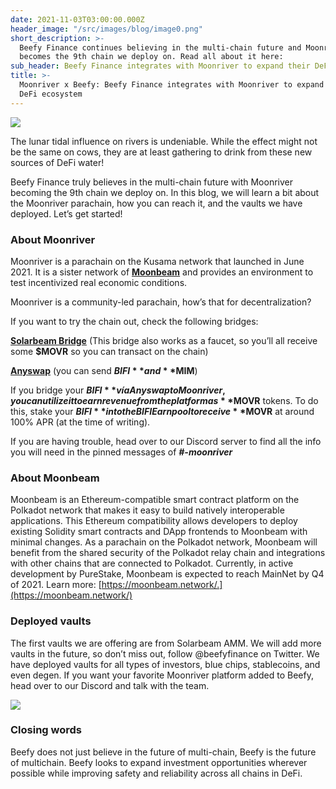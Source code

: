 ```yaml
---
date: 2021-11-03T03:00:00.000Z
header_image: "/src/images/blog/image0.png"
short_description: >-
  Beefy Finance continues believing in the multi-chain future and Moonriver
  becomes the 9th chain we deploy on. Read all about it here:
sub_header: Beefy Finance integrates with Moonriver to expand their DeFi ecosystem
title: >-
  Moonriver x Beefy: Beefy Finance integrates with Moonriver to expand their
  DeFi ecosystem
---
```

![](/src/images/blog/image0.png)

The lunar tidal influence on rivers is undeniable. While the effect might not be the same on cows, they are at least gathering to drink from these new sources of DeFi water!

Beefy Finance truly believes in the multi-chain future with Moonriver becoming the 9th chain we deploy on. In this blog, we will learn a bit about the Moonriver parachain, how you can reach it, and the vaults we have deployed. Let’s get started!

### About Moonriver

Moonriver is a parachain on the Kusama network that launched in June 2021. It is a sister network of [**Moonbeam**](https://moonbeam.network/community/projects/) and provides an environment to test incentivized real economic conditions.

Moonriver is a community-led parachain, how’s that for decentralization?

If you want to try the chain out, check the following bridges:

[**Solarbeam Bridge**](https://app.solarbeam.io/bridge) (This bridge also works as a faucet, so you’ll all receive some **$MOVR** so you can transact on the chain)

[**Anyswap**](https://anyswap.exchange/) (you can send **$BIFI** and **$MIM**)

If you bridge your **$BIFI** vía Anyswap to Moonriver, you can utilize it to earn revenue from the platform as **$MOVR** tokens. To do this, stake your **$BIFI** into the BIFI Earn pool to receive **$MOVR** at around 100% APR (at the time of writing).

If you are having trouble, head over to our Discord server to find all the info you will need in the pinned messages of **_#-moonriver_**

### About Moonbeam

Moonbeam is an Ethereum-compatible smart contract platform on the Polkadot network that makes it easy to build natively interoperable applications. This Ethereum compatibility allows developers to deploy existing Solidity smart contracts and DApp frontends to Moonbeam with minimal changes. As a parachain on the Polkadot network, Moonbeam will benefit from the shared security of the Polkadot relay chain and integrations with other chains that are connected to Polkadot. Currently, in active development by PureStake, Moonbeam is expected to reach MainNet by Q4 of 2021. Learn more: [https://moonbeam.network/.](https://moonbeam.network/)

### Deployed vaults

The first vaults we are offering are from Solarbeam AMM. We will add more vaults in the future, so don’t miss out, follow @beefyfinance on Twitter. We have deployed vaults for all types of investors, blue chips, stablecoins, and even degen. If you want your favorite Moonriver platform added to Beefy, head over to our Discord and talk with the team.

![](/src/images/blog/solarbeam.png)

### Closing words

Beefy does not just believe in the future of multi-chain, Beefy is the future of multichain. Beefy looks to expand investment opportunities wherever possible while improving safety and reliability across all chains in DeFi.
